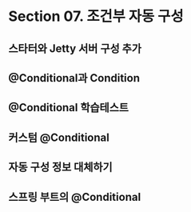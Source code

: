 # Section 07. 조건부 자동 구성

## 스타터와 Jetty 서버 구성 추가

## @Conditional과 Condition

## @Conditional 학습테스트

## 커스텀 @Conditional

## 자동 구성 정보 대체하기

## 스프링 부트의 @Conditional
